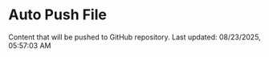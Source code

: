 # Auto Push File

Content that will be pushed to GitHub repository.
Last updated: 08/23/2025, 05:57:03 AM